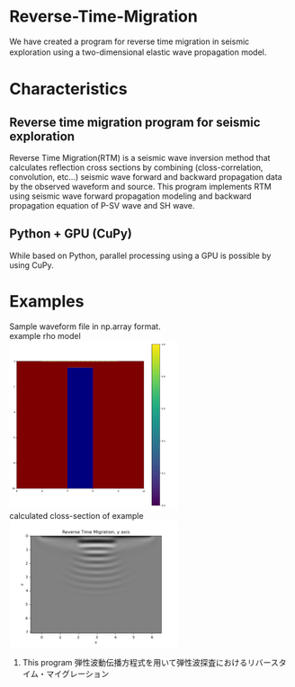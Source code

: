 # Reverse-Time-Migration
We have created a program for reverse time migration in seismic exploration using a two-dimensional elastic wave propagation model.　

# Characteristics
## Reverse time migration program for seismic exploration
Reverse Time Migration(RTM) is a seismic wave inversion method that calculates reflection cross sections by combining (closs-correlation, convolution, etc...) seismic wave forward and backward propagation data by the observed waveform and source.
This program implements RTM using seismic wave forward propagation modeling and backward propagation equation of P-SV wave and SH wave.
## Python + GPU (CuPy) 
While based on Python, parallel processing using a GPU is possible by using CuPy.

# Examples 
Sample waveform file in np.array format.  
example rho model  
<img src="https://github.com/HaraandYutaro/Reverse-Time-Migration/blob/main/examples/ex%20model/Ex_rhomodel.png" width="300" alt="Sample Image" />  
calculated closs-section of example
<img src='https://github.com/HaraandYutaro/Reverse-Time-Migration/blob/main/examples/results/RTMimages/y_120.png' width="300" alt="Sample Image" />



1. This program 弾性波動伝播方程式を用いて弾性波探査におけるリバースタイム・マイグレーション
